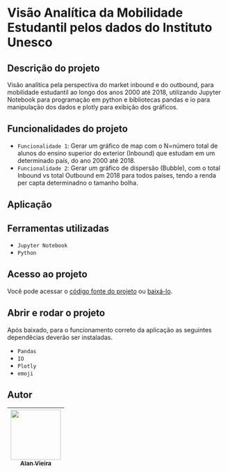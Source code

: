 # Visão Analítica da Mobilidade Estudantil pelos dados do Instituto Unesco 
## Descrição do projeto
Visão analítica pela perspectiva do market inbound e do outbound, para mobilidade estudantil ao longo dos anos 2000 até 2018, utilizando Jupyter Notebook para programação em python e bibliotecas pandas e io para manipulação dos dados e plotly para exibição dos gráficos.

## Funcionalidades do projeto

- `Funcionalidade 1`: Gerar um gráfico de map com o N=número total de alunos do ensino superior do exterior (Inbound) que estudam em um determinado país, do ano 2000 até 2018.
- `Funcionalidade 2`: Gerar um gráfico de dispersão (Bubble), com o total Inbound vs total Outbound em 2018 para todos países, tendo a renda per capta determinadno o tamanho bolha.

## Aplicação


## Ferramentas utilizadas
- `Jupyter Notebook`
- `Python`

## Acesso ao projeto

Você pode acessar o [código fonte do projeto](https://github.com/alan-vieira/mob_estudante_unesco/blob/main/unesco_mobilidade_estudantil.ipynb) ou [baixá-lo](https://github.com/alan-vieira/mob_estudante_unesco/archive/refs/heads/main.zip).

## Abrir e rodar o projeto
Após baixado, para o funcionamento correto da aplicação as seguintes dependêcias deverão ser instaladas.

- `Pandas`
- `IO`
- `Plotly`
- `emoji`

## Autor

| [<img src="https://avatars.githubusercontent.com/alan-vieira" width=115><br><sub>Alan Vieira</sub>](https://github.com/alan-vieira) |
| :---: |
